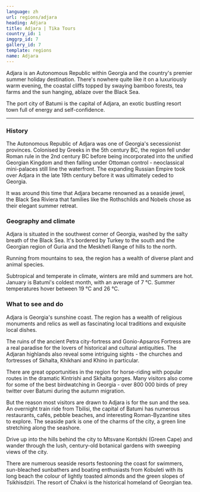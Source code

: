 ```yaml
---
language: zh
url: regions/adjara
heading: Adjara
title: Adjara | Tika Tours
country_id: 1
imggrp_id: 7
gallery_id: 7
template: regions
name: Adjara
---
```

<div class="row content-row"><!-- 1203 (1)-->

</div>

<div class="row content-row"><!-- 1204 (2)-->
<div class="col-xs-12 col-sm-6 col-md-6"><!-- 1599 -->

Adjara is an Autonomous Republic within Georgia and the country's premier summer
holiday destination. There's nowhere quite like it on a luxuriously warm evening,
the coastal cliffs topped by swaying bamboo forests, tea farms and the sun hanging,
ablaze over the Black Sea.

</div>

<div class="col-xs-12 col-sm-6 col-md-6"><!-- 1600 -->

The port city of Batumi is the capital of Adjara, an exotic bustling resort town
full of energy and self\-confidence.

</div>

</div>

<div class="row content-row"><!-- 1205 (3)-->
<div class="col-xs-12"><!-- 1601 -->

* * *

</div>

</div>

<div class="row content-row"><!-- 1206 (4)-->
<div class="col-xs-12 col-sm-6 col-md-6"><!-- 1602 -->

### History


The Autonomous Republic of Adjara was one of Georgia's secessionist provinces. Colonised
by Greeks in the 5th century BC, the region fell under Roman rule in the 2nd century
BC before being incorporated into the unified Georgian Kingdom and then falling
under Ottoman control \- neoclassical mini\-palaces still line the waterfront. The
expanding Russian Empire took over Adjara in the late 19th century before it was
ultimately ceded to Georgia.

It was around this time that Adjara became renowned as a seaside jewel, the Black
Sea Riviera that families like the Rothschilds and Nobels chose as their elegant
summer retreat.

### Geography and climate


Adjara is situated in the southwest corner of Georgia, washed by the salty breath
of the Black Sea. It's bordered by Turkey to the south and the Georgian region of
Guria and the Meskheti Range of hills to the north.

Running from mountains to sea, the region has a wealth of diverse plant and animal
species.

Subtropical and temperate in climate, winters are mild and summers are hot. January
is Batumi's coldest month, with an average of 7 °C. Summer temperatures hover between
19 °C and 26 °C.

</div>

<div class="col-xs-12 col-sm-6 col-md-6"><!-- 1603 -->

### What to see and do


Adjara is Georgia's sunshine coast. The region has a wealth of religious monuments
and relics as well as fascinating local traditions and exquisite local dishes.

The ruins of the ancient Petra city\-fortress and Gonio\-Apsaros Fortress are a real
paradise for the lovers of historical and cultural antiquities. The Adjaran highlands
also reveal some intriguing sights \- the churches and fortresses of Skhalta, Khikhani
and Khino in particular.

There are great opportunities in the region for horse\-riding with popular routes
in the dramatic Kintrishi and Skhalta gorges. Many visitors also come for some of
the best birdwatching in Georgia \- over 800 000 birds of prey twitter over Batumi
during the autumn migration.

But the reason most visitors are drawn to Adjara is for the sun and the sea. An overnight
train ride from Tbilisi, the capital of Batumi has numerous restaurants, cafés,
pebble beaches, and interesting Roman\-Byzantine sites to explore. The seaside park
is one of the charms of the city, a green line stretching along the seashore.

Drive up into the hills behind the city to Mtsvane Kontskhi (Green Cape) and wander
through the lush, century\-old botanical gardens with sweeping views of the city.

There are numerous seaside resorts festooning the coast for swimmers, sun\-bleached
sunbathers and boating enthusiasts from Kobuleti with its long beach the colour
of lightly toasted almonds and the green slopes of Tsikhisdziri. The resort of Chakvi
is the historical homeland of Georgian tea.

</div>

</div>
